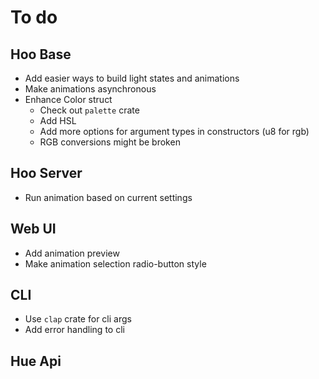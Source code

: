 # To do

## Hoo Base
* Add easier ways to build light states and animations
* Make animations asynchronous
* Enhance Color struct
    * Check out `palette` crate
    * Add HSL
    * Add more options for argument types in constructors (u8 for rgb)
    * RGB conversions might be broken

## Hoo Server
* Run animation based on current settings

## Web UI
* Add animation preview
* Make animation selection radio-button style

## CLI
* Use `clap` crate for cli args
* Add error handling to cli

## Hue Api
